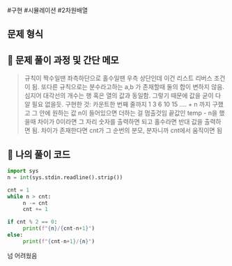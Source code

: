 #구현 #시뮬레이션 #2차원배열

## 문제 형식

## 📝 문제 풀이 과정 및 간단 메모

>규칙이 짝수일땐 좌측하단으로
>홀수일땐 우측 상단인데 이건 리스트 리버스 조건이 됨.
>또다른 규칙으로는 분수라고하는 a,b 가 존재할때 둘의 합이 변하지 않음.
>심지어 대각선의 개수는 행 혹은 열의 값과 동일함.
>그렇기 때문에 값을 굳이 다 알 필요 없을듯.
>구현한 것:
>카운트한 번째 줄까지 1 3 6 10 15 .... + n 까지 구했고
>그 안에 원하는 값 n이 들어있으면 더하는 걸 멈출것임
>끝값인 temp - n을 했을때 차이가 0이라면 그 자리 숫자를 출력하면 되고
>홀수라면 반대 값을 출력하면 됨.
>차이가 존재한다면 cnt가 그 순번의 분모, 분자니까 cnt에서 움직이면 됨

## 🐍 나의 풀이 코드

```python
import sys
n = int(sys.stdin.readline().strip())

cnt = 1
while n > cnt:
     n -= cnt
     cnt += 1

if cnt % 2 == 0:
     print(f"{n}/{cnt-n+1}")
else:
     print(f"{cnt-n+1}/{n}")

```


넘 어려웠음